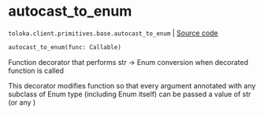 # autocast_to_enum
`toloka.client.primitives.base.autocast_to_enum` | [Source code](https://github.com/Toloka/toloka-kit/blob/v1.2.1/src/client/primitives/base.py#L373)

```python
autocast_to_enum(func: Callable)
```

Function decorator that performs str -> Enum conversion when decorated function is called


This decorator modifies function so that every argument annotated with any subclass of Enum type (including Enum
itself) can be passed a value of str (or any )

